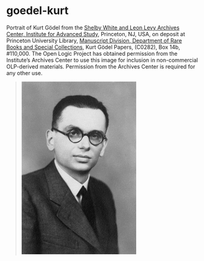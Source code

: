 # goedel-kurt

Portrait of Kurt Gödel from the [Shelby White and Leon Levy Archives
Center, Institute for Advanced Study](https://library.ias.edu/archives),
Princeton, NJ, USA, on deposit at Princeton University Library,
[Manuscript Division, Department of Rare Books and Special
Collections](http://rbsc.princeton.edu/divisions/manuscripts-division),
Kurt Gödel Papers, (C0282), Box 14b, \#110,000. The Open Logic Project
has obtained permission from the Institute’s Archives Center to use this
image for inclusion in non-commercial OLP-derived materials. Permission
from the Archives Center is required for any other use.

> ![goedel-kurt](https://github.com/OpenLogicProject/photos/blob/master/goedel-kurt/goedel-kurt-small.png)